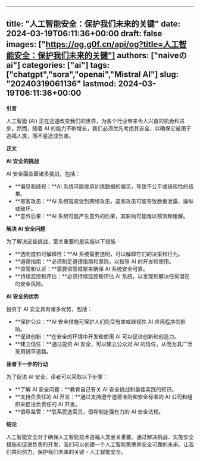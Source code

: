 
---
title: "人工智能安全：保护我们未来的关键"
date: 2024-03-19T06:11:36+00:00
draft: false
images: ["https://og.g0f.cn/api/og?title=人工智能安全：保护我们未来的关键"]
authors: ["naiveのai"]
categories: ["ai"]
tags: ["chatgpt","sora","openai","Mistral AI"]
slug: "20240319061136"
lastmod: 2024-03-19T06:11:36+00:00
---
**引言**

人工智能 (AI) 正在迅速改变我们的世界，为各个行业带来令人兴奋的机会和进步。然而，随着 AI 的能力不断增长，我们必须优先考虑其安全，以确保它被用于造福人类，而不是造成伤害。

**正文**

**AI 安全的挑战**

AI 安全面临着诸多挑战，包括：

* **偏见和歧视：**AI 系统可能继承训练数据的偏见，导致不公平或歧视性的结果。
* **黑客攻击：**AI 系统容易受到网络攻击，这些攻击可能导致数据泄露、操纵或破坏。
* **意外后果：**AI 系统可能产生意外的后果，其影响可能难以预测和缓解。

**解决 AI 安全问题**

为了解决这些挑战，至关重要的是实施以下措施：

* **透明度和可解释性：**AI 系统需要透明，可以解释它们的决策和行为。
* **道德指南：**必须制定道德指南和原则，以指导 AI 的开发和使用。
* **监管和认证：**需要监管框架来确保 AI 系统安全可靠。
* **持续监控和评估：**必须持续监控和评估 AI 系统，以发现和解决任何潜在的安全风险。

**AI 安全的优势**

投资于 AI 安全具有诸多优势，包括：

* **保护公众：**AI 安全措施可保护人们免受有害或歧视性 AI 应用程序的影响。
* **促进创新：**在安全的环境中开发和使用 AI 可以促进创新和创造力。
* **建立信任：**通过投资 AI 安全，可以建立公众对 AI 的信任，从而为其广泛采用铺平道路。

**读者下一步的行动**

为了促进 AI 安全，读者可以采取以下步骤：

* **了解 AI 安全问题：**教育自己有关 AI 安全挑战和最佳实践的知识。
* **支持负责任的 AI 开发：**通过支持遵守道德准则和安全标准的 AI 公司和组织来促进负责任的 AI 开发。
* **倡导监管：**联系民选官员，倡导制定强有力的 AI 安全法规。

**结论**

人工智能安全对于确保人工智能技术造福人类至关重要。通过解决挑战、实施安全措施和促进负责的开发，我们可以创建一个人工智能繁荣并安全可靠的未来。让我们共同努力，保护我们未来的关键 - 人工智能安全。